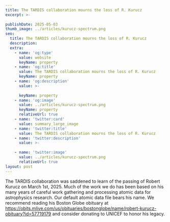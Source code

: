 ```yaml
---
title: The TARDIS collaboration mourns the loss of R. Kurucz
excerpt: >-
  
publishDate: 2025-05-03
thumb_image: ../articles/kurucz-spectrum.png
seo:
  title: The TARDIS collaboration mourns the loss of R. Kurucz
  description: 
  extra:
    - name: 'og:type'
      value: website
      keyName: property
    - name: 'og:title'
      value: The TARDIS collaboration mourns the loss of R. Kurucz
      keyName: property
    - name: 'og:description'
      value: >-
        
      keyName: property
    - name: 'og:image'
      value: ../articles/kurucz-spectrum.png
      keyName: property
      relativeUrl: true
    - name: 'twitter:card'
      value: summary_large_image
    - name: 'twitter:title'
      value: The TARDIS collaboration mourns the loss of R. Kurucz
    - name: 'twitter:description'
      value: >-
        
    - name: 'twitter:image'
      value: ../articles/kurucz-spectrum.png
      relativeUrl: true
layout: post
---
```


The TARDIS collaboration was saddened to learn of the passing of Robert Kurucz on March 1st, 2025. Much of the work we do has been based on his many years of careful work gathering and processing atomic data for astrophysics research. Our default atomic data file bears his name. We recommend reading his Boston Globe obituary at https://obits.mlive.com/us/obituaries/bostonglobe/name/robert-kurucz-obituary?id=57719179 and consider donating to UNICEF to honor his legacy.


